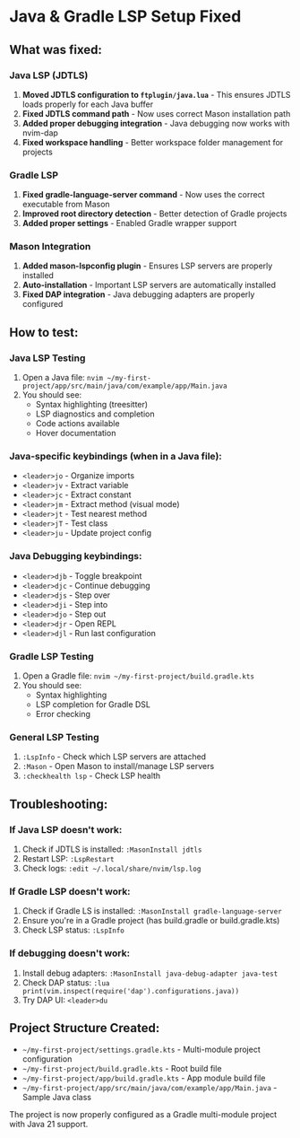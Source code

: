 # Java & Gradle LSP Setup Fixed

## What was fixed:

### Java LSP (JDTLS)
1. **Moved JDTLS configuration to `ftplugin/java.lua`** - This ensures JDTLS loads properly for each Java buffer
2. **Fixed JDTLS command path** - Now uses correct Mason installation path
3. **Added proper debugging integration** - Java debugging now works with nvim-dap
4. **Fixed workspace handling** - Better workspace folder management for projects

### Gradle LSP
1. **Fixed gradle-language-server command** - Now uses the correct executable from Mason
2. **Improved root directory detection** - Better detection of Gradle projects
3. **Added proper settings** - Enabled Gradle wrapper support

### Mason Integration
1. **Added mason-lspconfig plugin** - Ensures LSP servers are properly installed
2. **Auto-installation** - Important LSP servers are automatically installed
3. **Fixed DAP integration** - Java debugging adapters are properly configured

## How to test:

### Java LSP Testing
1. Open a Java file: `nvim ~/my-first-project/app/src/main/java/com/example/app/Main.java`
2. You should see:
   - Syntax highlighting (treesitter)
   - LSP diagnostics and completion
   - Code actions available
   - Hover documentation

### Java-specific keybindings (when in a Java file):
- `<leader>jo` - Organize imports
- `<leader>jv` - Extract variable
- `<leader>jc` - Extract constant
- `<leader>jm` - Extract method (visual mode)
- `<leader>jt` - Test nearest method
- `<leader>jT` - Test class
- `<leader>ju` - Update project config

### Java Debugging keybindings:
- `<leader>djb` - Toggle breakpoint
- `<leader>djc` - Continue debugging
- `<leader>djs` - Step over
- `<leader>dji` - Step into
- `<leader>djo` - Step out
- `<leader>djr` - Open REPL
- `<leader>djl` - Run last configuration

### Gradle LSP Testing
1. Open a Gradle file: `nvim ~/my-first-project/build.gradle.kts`
2. You should see:
   - Syntax highlighting
   - LSP completion for Gradle DSL
   - Error checking

### General LSP Testing
1. `:LspInfo` - Check which LSP servers are attached
2. `:Mason` - Open Mason to install/manage LSP servers
3. `:checkhealth lsp` - Check LSP health

## Troubleshooting:

### If Java LSP doesn't work:
1. Check if JDTLS is installed: `:MasonInstall jdtls`
2. Restart LSP: `:LspRestart`
3. Check logs: `:edit ~/.local/share/nvim/lsp.log`

### If Gradle LSP doesn't work:
1. Check if Gradle LS is installed: `:MasonInstall gradle-language-server`
2. Ensure you're in a Gradle project (has build.gradle or build.gradle.kts)
3. Check LSP status: `:LspInfo`

### If debugging doesn't work:
1. Install debug adapters: `:MasonInstall java-debug-adapter java-test`
2. Check DAP status: `:lua print(vim.inspect(require('dap').configurations.java))`
3. Try DAP UI: `<leader>du`

## Project Structure Created:
- `~/my-first-project/settings.gradle.kts` - Multi-module project configuration
- `~/my-first-project/build.gradle.kts` - Root build file
- `~/my-first-project/app/build.gradle.kts` - App module build file
- `~/my-first-project/app/src/main/java/com/example/app/Main.java` - Sample Java class

The project is now properly configured as a Gradle multi-module project with Java 21 support.

